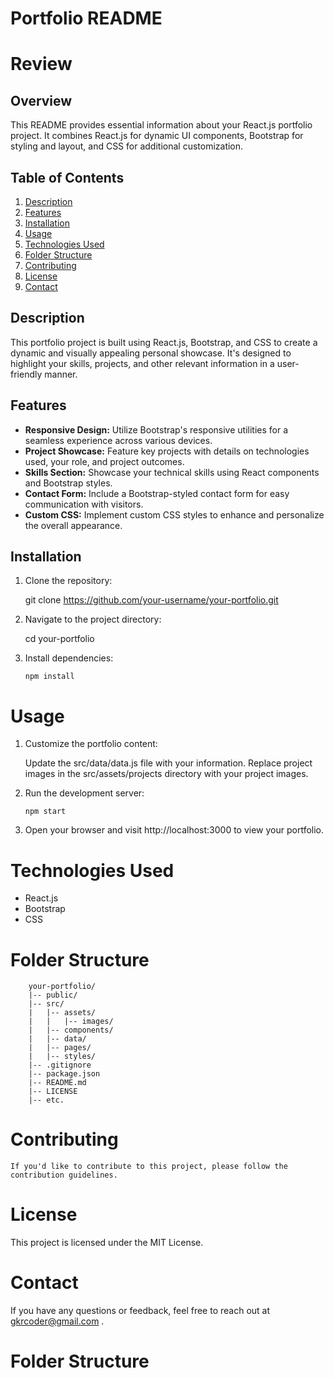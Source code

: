 # Portfolio README
# Review
## Overview

This README provides essential information about your React.js portfolio project. It combines React.js for dynamic UI components, Bootstrap for styling and layout, and CSS for additional customization.

## Table of Contents


1. [Description](#description)
2. [Features](#features)
3. [Installation](#installation)
4. [Usage](#usage)
5. [Technologies Used](#technologies-used)
6. [Folder Structure](#folder-structure)
7. [Contributing](#contributing)
8. [License](#license)
9. [Contact](#contact)

## Description

This portfolio project is built using React.js, Bootstrap, and CSS to create a dynamic and visually appealing personal showcase. It's designed to highlight your skills, projects, and other relevant information in a user-friendly manner.

## Features

- **Responsive Design:** Utilize Bootstrap's responsive utilities for a seamless experience across various devices.
- **Project Showcase:** Feature key projects with details on technologies used, your role, and project outcomes.
- **Skills Section:** Showcase your technical skills using React components and Bootstrap styles.
- **Contact Form:** Include a Bootstrap-styled contact form for easy communication with visitors.
- **Custom CSS:** Implement custom CSS styles to enhance and personalize the overall appearance.

## Installation

1. Clone the repository:

     git clone https://github.com/your-username/your-portfolio.git

2. Navigate to the project directory:

     cd your-portfolio

3. Install dependencies:

       npm install

# Usage
  1. Customize the portfolio content:

        Update the src/data/data.js file with your information.
        Replace project images in the src/assets/projects directory with your project images.

 2.  Run the development server:


         npm start

 3. Open your browser and visit http://localhost:3000 to view your portfolio.

 # Technologies Used
   * React.js
   * Bootstrap
   * CSS

# Folder Structure
    
        your-portfolio/
        |-- public/
        |-- src/
        |   |-- assets/
        |   |   |-- images/
        |   |-- components/
        |   |-- data/
        |   |-- pages/
        |   |-- styles/
        |-- .gitignore
        |-- package.json
        |-- README.md
        |-- LICENSE
        |-- etc.

    
# Contributing
    If you'd like to contribute to this project, please follow the contribution guidelines.



# License
   This project is licensed under the MIT License.

# Contact
   If you have any questions or feedback, feel free to reach out at    gkrcoder@gmail.com .

# Folder Structure
   

    